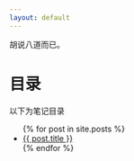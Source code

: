 ```yaml
---
layout: default
---
```


胡说八道而已。

# 目录

以下为笔记目录

<ul>
  {% for post in site.posts %}
    <li>
      <a href="{{ post.url }}">{{ post.title }}</a>
    </li>
  {% endfor %}
</ul>

